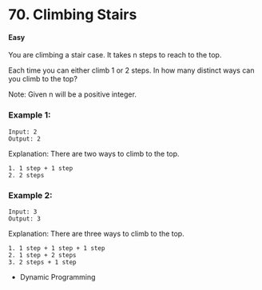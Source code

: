 # 70. Climbing Stairs
#### Easy

You are climbing a stair case. It takes n steps to reach to the top.

Each time you can either climb 1 or 2 steps. In how many distinct ways can you climb to the top?

Note: Given n will be a positive integer.

### Example 1:
```
Input: 2
Output: 2
```
Explanation: There are two ways to climb to the top.
```
1. 1 step + 1 step
2. 2 steps
```

### Example 2:

```
Input: 3
Output: 3
```
Explanation: There are three ways to climb to the top.
```
1. 1 step + 1 step + 1 step
2. 1 step + 2 steps
3. 2 steps + 1 step
```

* Dynamic Programming